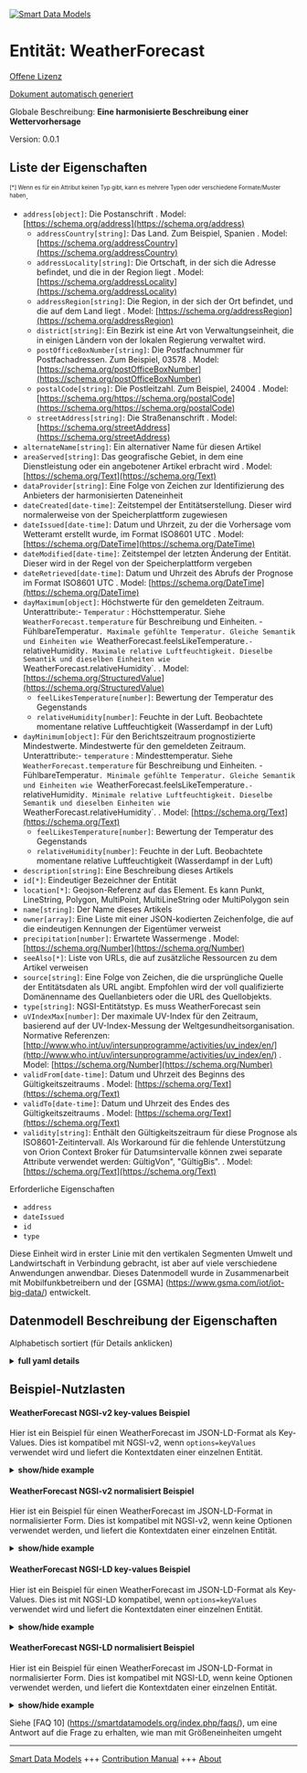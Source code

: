 <!-- 10-Header -->    
[![Smart Data Models](https://smartdatamodels.org/wp-content/uploads/2022/01/SmartDataModels_logo.png "Logo")](https://smartdatamodels.org)    
Entität: WeatherForecast    
========================<!-- /10-Header -->    
<!-- 15-License -->    
[Offene Lizenz](https://github.com/smart-data-models//dataModel.Weather/blob/master/WeatherForecast/LICENSE.md)    
[Dokument automatisch generiert](https://docs.google.com/presentation/d/e/2PACX-1vTs-Ng5dIAwkg91oTTUdt8ua7woBXhPnwavZ0FxgR8BsAI_Ek3C5q97Nd94HS8KhP-r_quD4H0fgyt3/pub?start=false&loop=false&delayms=3000#slide=id.gb715ace035_0_60)    
<!-- /15-License -->    
<!-- 20-Description -->    
Globale Beschreibung: **Eine harmonisierte Beschreibung einer Wettervorhersage**    
Version: 0.0.1    
<!-- /20-Description -->    
<!-- 30-PropertiesList -->    
## Liste der Eigenschaften    
<sup><sub>[*] Wenn es für ein Attribut keinen Typ gibt, kann es mehrere Typen oder verschiedene Formate/Muster haben</sub></sup>.    
- `address[object]`: Die Postanschrift  . Model: [https://schema.org/address](https://schema.org/address)	- `addressCountry[string]`: Das Land. Zum Beispiel, Spanien  . Model: [https://schema.org/addressCountry](https://schema.org/addressCountry)    
	- `addressLocality[string]`: Die Ortschaft, in der sich die Adresse befindet, und die in der Region liegt  . Model: [https://schema.org/addressLocality](https://schema.org/addressLocality)    
	- `addressRegion[string]`: Die Region, in der sich der Ort befindet, und die auf dem Land liegt  . Model: [https://schema.org/addressRegion](https://schema.org/addressRegion)    
	- `district[string]`: Ein Bezirk ist eine Art von Verwaltungseinheit, die in einigen Ländern von der lokalen Regierung verwaltet wird.      
	- `postOfficeBoxNumber[string]`: Die Postfachnummer für Postfachadressen. Zum Beispiel, 03578  . Model: [https://schema.org/postOfficeBoxNumber](https://schema.org/postOfficeBoxNumber)    
	- `postalCode[string]`: Die Postleitzahl. Zum Beispiel, 24004  . Model: [https://schema.org/https://schema.org/postalCode](https://schema.org/https://schema.org/postalCode)    
	- `streetAddress[string]`: Die Straßenanschrift  . Model: [https://schema.org/streetAddress](https://schema.org/streetAddress)    
- `alternateName[string]`: Ein alternativer Name für diesen Artikel  - `areaServed[string]`: Das geografische Gebiet, in dem eine Dienstleistung oder ein angebotener Artikel erbracht wird  . Model: [https://schema.org/Text](https://schema.org/Text)- `dataProvider[string]`: Eine Folge von Zeichen zur Identifizierung des Anbieters der harmonisierten Dateneinheit  - `dateCreated[date-time]`: Zeitstempel der Entitätserstellung. Dieser wird normalerweise von der Speicherplattform zugewiesen  - `dateIssued[date-time]`: Datum und Uhrzeit, zu der die Vorhersage vom Wetteramt erstellt wurde, im Format ISO8601 UTC  . Model: [https://schema.org/DateTime](https://schema.org/DateTime)- `dateModified[date-time]`: Zeitstempel der letzten Änderung der Entität. Dieser wird in der Regel von der Speicherplattform vergeben  - `dateRetrieved[date-time]`: Datum und Uhrzeit des Abrufs der Prognose im Format ISO8601 UTC  . Model: [https://schema.org/DateTime](https://schema.org/DateTime)- `dayMaximum[object]`: Höchstwerte für den gemeldeten Zeitraum. Unterattribute:- `Temperatur` : Höchsttemperatur. Siehe `WeatherForecast.temperature` für Beschreibung und Einheiten. - FühlbareTemperatur`. Maximale gefühlte Temperatur. Gleiche Semantik und Einheiten wie `WeatherForecast.feelsLikeTemperature`.- `relativeHumidity`. Maximale relative Luftfeuchtigkeit. Dieselbe Semantik und dieselben Einheiten wie `WeatherForecast.relativeHumidity`.  . Model: [https://schema.org/StructuredValue](https://schema.org/StructuredValue)	- `feelLikesTemperature[number]`: Bewertung der Temperatur des Gegenstands      
	- `relativeHumidity[number]`: Feuchte in der Luft. Beobachtete momentane relative Luftfeuchtigkeit (Wasserdampf in der Luft)      
- `dayMinimum[object]`: Für den Berichtszeitraum prognostizierte Mindestwerte.  Mindestwerte für den gemeldeten Zeitraum. Unterattribute:- `temperature` : Mindesttemperatur. Siehe `WeatherForecast.temperature` für Beschreibung und Einheiten. - FühlbareTemperatur`. Minimale gefühlte Temperatur. Gleiche Semantik und Einheiten wie `WeatherForecast.feelsLikeTemperature`.- `relativeHumidity`. Minimale relative Luftfeuchtigkeit. Dieselbe Semantik und dieselben Einheiten wie `WeatherForecast.relativeHumidity`.  . Model: [https://schema.org/Text](https://schema.org/Text)	- `feelLikesTemperature[number]`: Bewertung der Temperatur des Gegenstands      
	- `relativeHumidity[number]`: Feuchte in der Luft. Beobachtete momentane relative Luftfeuchtigkeit (Wasserdampf in der Luft)      
- `description[string]`: Eine Beschreibung dieses Artikels  - `id[*]`: Eindeutiger Bezeichner der Entität  - `location[*]`: Geojson-Referenz auf das Element. Es kann Punkt, LineString, Polygon, MultiPoint, MultiLineString oder MultiPolygon sein  - `name[string]`: Der Name dieses Artikels  - `owner[array]`: Eine Liste mit einer JSON-kodierten Zeichenfolge, die auf die eindeutigen Kennungen der Eigentümer verweist  - `precipitation[number]`: Erwartete Wassermenge  . Model: [https://schema.org/Number](https://schema.org/Number)- `seeAlso[*]`: Liste von URLs, die auf zusätzliche Ressourcen zu dem Artikel verweisen  - `source[string]`: Eine Folge von Zeichen, die die ursprüngliche Quelle der Entitätsdaten als URL angibt. Empfohlen wird der voll qualifizierte Domänenname des Quellanbieters oder die URL des Quellobjekts.  - `type[string]`: NGSI-Entitätstyp. Es muss WeatherForecast sein  - `uVIndexMax[number]`: Der maximale UV-Index für den Zeitraum, basierend auf der UV-Index-Messung der Weltgesundheitsorganisation. Normative Referenzen: [http://www.who.int/uv/intersunprogramme/activities/uv_index/en/](http://www.who.int/uv/intersunprogramme/activities/uv_index/en/)  . Model: [https://schema.org/Number](https://schema.org/Number)- `validFrom[date-time]`: Datum und Uhrzeit des Beginns des Gültigkeitszeitraums  . Model: [https://schema.org/Text](https://schema.org/Text)- `validTo[date-time]`: Datum und Uhrzeit des Endes des Gültigkeitszeitraums  . Model: [https://schema.org/Text](https://schema.org/Text)- `validity[string]`: Enthält den Gültigkeitszeitraum für diese Prognose als ISO8601-Zeitintervall. Als Workaround für die fehlende Unterstützung von Orion Context Broker für Datumsintervalle können zwei separate Attribute verwendet werden: GültigVon", "GültigBis".  . Model: [https://schema.org/Text](https://schema.org/Text)<!-- /30-PropertiesList -->    
<!-- 35-RequiredProperties -->    
Erforderliche Eigenschaften    
- `address`  - `dateIssued`  - `id`  - `type`  <!-- /35-RequiredProperties -->    
<!-- 40-RequiredProperties -->    
Diese Einheit wird in erster Linie mit den vertikalen Segmenten Umwelt und Landwirtschaft in Verbindung gebracht, ist aber auf viele verschiedene Anwendungen anwendbar. Dieses Datenmodell wurde in Zusammenarbeit mit Mobilfunkbetreibern und der [GSMA] (https://www.gsma.com/iot/iot-big-data/) entwickelt.    
<!-- /40-RequiredProperties -->    
<!-- 50-DataModelHeader -->    
## Datenmodell Beschreibung der Eigenschaften    
Alphabetisch sortiert (für Details anklicken)    
<!-- /50-DataModelHeader -->    
<!-- 60-ModelYaml -->    
<details><summary><strong>full yaml details</strong></summary>      
```yaml    
WeatherForecast:      
  description: A harmonised description of a Weather Forecast      
  properties:      
    address:      
      description: The mailing address      
      properties:      
        addressCountry:      
          description: 'The country. For example, Spain'      
          type: string      
          x-ngsi:      
            model: https://schema.org/addressCountry      
            type: Property      
        addressLocality:      
          description: 'The locality in which the street address is, and which is in the region'      
          type: string      
          x-ngsi:      
            model: https://schema.org/addressLocality      
            type: Property      
        addressRegion:      
          description: 'The region in which the locality is, and which is in the country'      
          type: string      
          x-ngsi:      
            model: https://schema.org/addressRegion      
            type: Property      
        district:      
          description: 'A district is a type of administrative division that, in some countries, is managed by the local government'      
          type: string      
          x-ngsi:      
            type: Property      
        postOfficeBoxNumber:      
          description: 'The post office box number for PO box addresses. For example, 03578'      
          type: string      
          x-ngsi:      
            model: https://schema.org/postOfficeBoxNumber      
            type: Property      
        postalCode:      
          description: 'The postal code. For example, 24004'      
          type: string      
          x-ngsi:      
            model: https://schema.org/https://schema.org/postalCode      
            type: Property      
        streetAddress:      
          description: The street address      
          type: string      
          x-ngsi:      
            model: https://schema.org/streetAddress      
            type: Property      
        streetNr:      
          description: Number identifying a specific property on a public street      
          type: string      
          x-ngsi:      
            type: Property      
      type: object      
      x-ngsi:      
        model: https://schema.org/address      
        type: Property      
    allOf:      
      - feelLikesTemperature:      
          description: Temperature appreciation of the item      
          type: number      
          x-ngsi:      
            type: Property      
        relativeHumidity:      
          description: Humidity in the Air. Observed instantaneous relative humidity (water vapour in air)      
          maximum: 1      
          minimum: 0      
          type: number      
          x-ngsi:      
            type: Property      
        temperature:      
          description: Temperature of the item      
          type: number      
          x-ngsi:      
            type: Property      
      - atmosphericPressure:      
          description: The atmospheric pressure observed measured in Hecto Pascals      
          minimum: 0      
          type: number      
          x-ngsi:      
            model: https://schema.org/Number      
            type: Property      
            units: Hecto pascals      
        gustSpeed:      
          description: A sudden burst of high-speed wind over the observed average wind speed lasting only for a few seconds      
          type: number      
          x-ngsi:      
            type: Property      
        illuminance:      
          description: '(https://en.wikipedia.org/wiki/Illuminance) observed measured in lux (lx) or lumens per square metre (cd·sr·m−2)'      
          minimum: 0      
          type: number      
          x-ngsi:      
            model: https://schema.org/Number      
            type: Property      
        refPointOfInterest:      
          description: Point of interest related to the item      
          type: string      
          x-ngsi:      
            model: http://schema.org/URL      
            type: Relationship      
        visibility:      
          anyOf:      
            - enum:      
                - veryPoor      
                - poor      
                - moderate      
                - good      
                - veryGood      
                - excellent      
              type: string      
            - minimum: 0      
              type: number      
          description: Categories of visibility      
          x-ngsi:      
            model: http://schema.org/Text      
            type: Property      
        weatherType:      
          description: Text description of the weather      
          type: string      
          x-ngsi:      
            model: http://schema.org/Text      
            type: Property      
        windDirection:      
          description: Direction of the wind bet      
          maximum: 360      
          minimum: 0      
          type: number      
          x-ngsi:      
            model: http://schema.org/Number      
            type: Property      
        windSpeed:      
          description: Intensity of the wind      
          minimum: 0      
          type: number      
          x-ngsi:      
            model: http//schema.org/Number      
            type: Property      
    alternateName:      
      description: An alternative name for this item      
      type: string      
      x-ngsi:      
        type: Property      
    areaServed:      
      description: The geographic area where a service or offered item is provided      
      type: string      
      x-ngsi:      
        model: https://schema.org/Text      
        type: Property      
    dataProvider:      
      description: A sequence of characters identifying the provider of the harmonised data entity      
      type: string      
      x-ngsi:      
        type: Property      
    dateCreated:      
      description: Entity creation timestamp. This will usually be allocated by the storage platform      
      format: date-time      
      type: string      
      x-ngsi:      
        type: Property      
    dateIssued:      
      description: The date and time the forecast was issued by the meteorological bureau in ISO8601 UTC format      
      format: date-time      
      type: string      
      x-ngsi:      
        model: https://schema.org/DateTime      
        type: Property      
    dateModified:      
      description: Timestamp of the last modification of the entity. This will usually be allocated by the storage platform      
      format: date-time      
      type: string      
      x-ngsi:      
        type: Property      
    dateRetrieved:      
      description: The date and time the forecast was retrieved in ISO8601 UTC format      
      format: date-time      
      type: string      
      x-ngsi:      
        model: https://schema.org/DateTime      
        type: Property      
    dayMaximum:      
      description: 'Maximum values for the reported period. Subattributes:- `temperature` : Maximum temperature. See `WeatherForecast.temperature` for description and units. - `feelLikesTemperature`. Maximum feels like temperature. Same semantics and units as `WeatherForecast.feelsLikeTemperature`.-   `relativeHumidity`. Maximum relative humidity. Same semantics and units as `WeatherForecast.relativeHumidity`'      
      properties:      
        feelLikesTemperature:      
          description: Temperature appreciation of the item      
          type: number      
          x-ngsi:      
            type: Property      
        relativeHumidity:      
          description: Humidity in the Air. Observed instantaneous relative humidity (water vapour in air)      
          maximum: 1      
          minimum: 0      
          type: number      
          x-ngsi:      
            type: Property      
        temperature:      
          description: Temperature of the item      
          type: number      
          x-ngsi:      
            type: Property      
      type: object      
      x-ngsi:      
        model: https://schema.org/StructuredValue      
        type: Property      
    dayMinimum:      
      description: 'Minimum values forecasted for the reported period.  Minimum values for the reported period. Subattributes:- `temperature` : Minimum temperature. See `WeatherForecast.temperature` for description and units. - `feelLikesTemperature`. Minimum feels like temperature. Same semantics and units as `WeatherForecast.feelsLikeTemperature`.- `relativeHumidity`. Minimum relative humidity. Same semantics and units as `WeatherForecast.relativeHumidity`'      
      properties:      
        feelLikesTemperature:      
          description: Temperature appreciation of the item      
          type: number      
          x-ngsi:      
            type: Property      
        relativeHumidity:      
          description: Humidity in the Air. Observed instantaneous relative humidity (water vapour in air)      
          maximum: 1      
          minimum: 0      
          type: number      
          x-ngsi:      
            type: Property      
        temperature:      
          description: Temperature of the item      
          type: number      
          x-ngsi:      
            type: Property      
      type: object      
      x-ngsi:      
        model: https://schema.org/Text      
        type: Property      
    description:      
      description: A description of this item      
      type: string      
      x-ngsi:      
        type: Property      
    id:      
      anyOf:      
        - description: Identifier format of any NGSI entity      
          maxLength: 256      
          minLength: 1      
          pattern: ^[\w\-\.\{\}\$\+\*\[\]`|~^@!,:\\]+$      
          type: string      
          x-ngsi:      
            type: Property      
        - description: Identifier format of any NGSI entity      
          format: uri      
          type: string      
          x-ngsi:      
            type: Property      
      description: Unique identifier of the entity      
      x-ngsi:      
        type: Property      
    location:      
      description: 'Geojson reference to the item. It can be Point, LineString, Polygon, MultiPoint, MultiLineString or MultiPolygon'      
      oneOf:      
        - description: Geojson reference to the item. Point      
          properties:      
            bbox:      
              items:      
                type: number      
              minItems: 4      
              type: array      
            coordinates:      
              items:      
                type: number      
              minItems: 2      
              type: array      
            type:      
              enum:      
                - Point      
              type: string      
          required:      
            - type      
            - coordinates      
          title: GeoJSON Point      
          type: object      
          x-ngsi:      
            type: GeoProperty      
        - description: Geojson reference to the item. LineString      
          properties:      
            bbox:      
              items:      
                type: number      
              minItems: 4      
              type: array      
            coordinates:      
              items:      
                items:      
                  type: number      
                minItems: 2      
                type: array      
              minItems: 2      
              type: array      
            type:      
              enum:      
                - LineString      
              type: string      
          required:      
            - type      
            - coordinates      
          title: GeoJSON LineString      
          type: object      
          x-ngsi:      
            type: GeoProperty      
        - description: Geojson reference to the item. Polygon      
          properties:      
            bbox:      
              items:      
                type: number      
              minItems: 4      
              type: array      
            coordinates:      
              items:      
                items:      
                  items:      
                    type: number      
                  minItems: 2      
                  type: array      
                minItems: 4      
                type: array      
              type: array      
            type:      
              enum:      
                - Polygon      
              type: string      
          required:      
            - type      
            - coordinates      
          title: GeoJSON Polygon      
          type: object      
          x-ngsi:      
            type: GeoProperty      
        - description: Geojson reference to the item. MultiPoint      
          properties:      
            bbox:      
              items:      
                type: number      
              minItems: 4      
              type: array      
            coordinates:      
              items:      
                items:      
                  type: number      
                minItems: 2      
                type: array      
              type: array      
            type:      
              enum:      
                - MultiPoint      
              type: string      
          required:      
            - type      
            - coordinates      
          title: GeoJSON MultiPoint      
          type: object      
          x-ngsi:      
            type: GeoProperty      
        - description: Geojson reference to the item. MultiLineString      
          properties:      
            bbox:      
              items:      
                type: number      
              minItems: 4      
              type: array      
            coordinates:      
              items:      
                items:      
                  items:      
                    type: number      
                  minItems: 2      
                  type: array      
                minItems: 2      
                type: array      
              type: array      
            type:      
              enum:      
                - MultiLineString      
              type: string      
          required:      
            - type      
            - coordinates      
          title: GeoJSON MultiLineString      
          type: object      
          x-ngsi:      
            type: GeoProperty      
        - description: Geojson reference to the item. MultiLineString      
          properties:      
            bbox:      
              items:      
                type: number      
              minItems: 4      
              type: array      
            coordinates:      
              items:      
                items:      
                  items:      
                    items:      
                      type: number      
                    minItems: 2      
                    type: array      
                  minItems: 4      
                  type: array      
                type: array      
              type: array      
            type:      
              enum:      
                - MultiPolygon      
              type: string      
          required:      
            - type      
            - coordinates      
          title: GeoJSON MultiPolygon      
          type: object      
          x-ngsi:      
            type: GeoProperty      
      x-ngsi:      
        type: GeoProperty      
    name:      
      description: The name of this item      
      type: string      
      x-ngsi:      
        type: Property      
    owner:      
      description: A List containing a JSON encoded sequence of characters referencing the unique Ids of the owner(s)      
      items:      
        anyOf:      
          - description: Identifier format of any NGSI entity      
            maxLength: 256      
            minLength: 1      
            pattern: ^[\w\-\.\{\}\$\+\*\[\]`|~^@!,:\\]+$      
            type: string      
            x-ngsi:      
              type: Property      
          - description: Identifier format of any NGSI entity      
            format: uri      
            type: string      
            x-ngsi:      
              type: Property      
        description: Unique identifier of the entity      
        x-ngsi:      
          type: Property      
      type: array      
      x-ngsi:      
        type: Property      
    precipitation:      
      description: Amount of water rain expected      
      minimum: 0      
      type: number      
      x-ngsi:      
        model: https://schema.org/Number      
        type: Property      
        units: Liters per square meter      
    seeAlso:      
      description: list of uri pointing to additional resources about the item      
      oneOf:      
        - items:      
            format: uri      
            type: string      
          minItems: 1      
          type: array      
        - format: uri      
          type: string      
      x-ngsi:      
        type: Property      
    source:      
      description: 'A sequence of characters giving the original source of the entity data as a URL. Recommended to be the fully qualified domain name of the source provider, or the URL to the source object'      
      type: string      
      x-ngsi:      
        type: Property      
    type:      
      description: NGSI Entity type. It has to be WeatherForecast      
      enum:      
        - WeatherForecast      
      type: string      
      x-ngsi:      
        type: Property      
    uVIndexMax:      
      description: 'The maximum UV index for the period, based on the World Health Organization''s UV Index measure. Normative references: [http://www.who.int/uv/intersunprogramme/activities/uv_index/en/](http://www.who.int/uv/intersunprogramme/activities/uv_index/en/)'      
      minimum: 0      
      type: number      
      x-ngsi:      
        model: https://schema.org/Number      
        type: Property      
    validFrom:      
      description: Validity period start date and time      
      format: date-time      
      type: string      
      x-ngsi:      
        model: https://schema.org/Text      
        type: Property      
    validTo:      
      description: Validity period end date and time      
      format: date-time      
      type: string      
      x-ngsi:      
        model: https://schema.org/Text      
        type: Property      
    validity:      
      description: 'Includes the validity period for this forecast as a ISO8601 time interval. As a workaround for the lack of support of Orion Context Broker for datetime intervals, it can be used two separate attributes: `validFrom`, `validTo`'      
      type: string      
      x-ngsi:      
        model: https://schema.org/Text      
        type: Property      
  required:      
    - id      
    - type      
    - dateIssued      
    - address      
  type: object      
  x-derived-from: ""      
  x-disclaimer: 'Redistribution and use in source and binary forms, with or without modification, are permitted  provided that the license conditions are met. Copyleft (c) 2022 Contributors to Smart Data Models Program'      
  x-license-url: https://github.com/smart-data-models/dataModel.Weather/blob/master/WeatherForecast/LICENSE.md      
  x-model-schema: https://smart-data-models.github.io/dataModel.Weather/WeatherForecast/schema.json      
  x-model-tags: ""      
  x-version: 0.0.1      
```    
</details>      
<!-- /60-ModelYaml -->    
<!-- 70-MiddleNotes -->    
<!-- /70-MiddleNotes -->    
<!-- 80-Examples -->    
## Beispiel-Nutzlasten    
#### WeatherForecast NGSI-v2 key-values Beispiel    
Hier ist ein Beispiel für einen WeatherForecast im JSON-LD-Format als Key-Values. Dies ist kompatibel mit NGSI-v2, wenn `options=keyValues` verwendet wird und liefert die Kontextdaten einer einzelnen Entität.    
<details><summary><strong>show/hide example</strong></summary>      
```json  
{  
  "id": "Spain-WeatherForecast-46005_2016-12-01T18:00:00_2016-12-02T00:00:00",  
  "type": "WeatherForecast",  
  "address": {  
    "addressCountry": "Spain",  
    "postalCode": "46005",  
    "addressLocality": "Valencia"  
  },  
  "dataProvider": "TEF",  
  "dateIssued": "2016-12-01T10:40:01.00Z",  
  "dateRetrieved": "2016-12-01T12:57:24.00Z",  
  "dayMaximum": {  
    "feelsLikeTemperature": 15,  
    "temperature": 15,  
    "relativeHumidity": 0.9  
  },  
  "dayMinimum": {  
    "feelsLikeTemperature": 11,  
    "temperature": 11,  
    "relativeHumidity": 0.7  
  },  
  "feelsLikeTemperature": 12,  
  "precipitationProbability": 0.15,  
  "relativeHumidity": 0.85,  
  "source": "http://www.aemet.es/xml/municipios/localidad_46250.xml",  
  "temperature": 12,  
  "validFrom": "2016-12-01T17:00:00.00Z",  
  "validTo": "2016-12-01T23:00:00.00Z",  
  "validity": "2016-12-01T18:00:00+01:00/2016-12-02T00:00:00+01:00",  
  "weatherType": "overcast",  
  "windSpeed": 0,  
  "uVIndexMax": 1  
}  
```  
</details>    
#### WeatherForecast NGSI-v2 normalisiert Beispiel    
Hier ist ein Beispiel für einen WeatherForecast im JSON-LD-Format in normalisierter Form. Dies ist kompatibel mit NGSI-v2, wenn keine Optionen verwendet werden, und liefert die Kontextdaten einer einzelnen Entität.    
<details><summary><strong>show/hide example</strong></summary>      
```json  
{  
  "id": "Spain-WeatherForecast-46005_2016-12-01T18:00:00_2016-12-02T00:00:00",  
  "type": "WeatherForecast",  
  "dayMinimum": {  
    "type": "StructuredValue",  
    "value": {  
      "feelsLikeTemperature": 11,  
      "temperature": 11,  
      "relativeHumidity": 0.7  
    }  
  },  
  "feelsLikeTemperature": {  
    "type": "Number",  
    "value": 12  
  },  
  "dataProvider": {  
    "type": "Text",  
    "value": "TEF"  
  },  
  "temperature": {  
    "type": "Number",  
    "value": 12  
  },  
  "validTo": {  
    "type": "DateTime",  
    "value": "2016-12-01T23:00:00.00Z"  
  },  
  "weatherType": {  
    "type": "Text",  
    "value": "overcast"  
  },  
  "precipitationProbability": {  
    "type": "Number",  
    "value": 0.15  
  },  
  "dayMaximum": {  
    "type": "StructuredValue",  
    "value": {  
      "feelsLikeTemperature": 15,  
      "temperature": 15,  
      "relativeHumidity": 0.9  
    }  
  },  
  "source": {  
    "type": "Text",  
    "value": "http://www.aemet.es/xml/municipios/localidad_46250.xml"  
  },  
  "windSpeed": {  
    "type": "Boolean",  
    "value": false  
  },  
  "validity": {  
    "type": "DateTime",  
    "value": "2016-12-01T18:00:00+01:00/2016-12-02T00:00:00+01:00"  
  },  
  "dateIssued": {  
    "type": "DateTime",  
    "value": "2016-12-01T10:40:01.00Z"  
  },  
  "address": {  
    "type": "StructuredValue",  
    "value": {  
      "addressCountry": "Spain",  
      "postalCode": "46005",  
      "addressLocality": "Valencia"  
    }  
  },  
  "dateRetrieved": {  
    "type": "DateTime",  
    "value": "2016-12-01T12:57:24.00Z"  
  },  
  "validFrom": {  
    "type": "DateTime",  
    "value": "2016-12-01T17:00:00.00Z"  
  },  
  "relativeHumidity": {  
    "type": "Number",  
    "value": 0.85  
  },  
  "uVIndexMax": {  
    "type": "Boolean",  
    "value": true  
  }  
}  
```  
</details>    
#### WeatherForecast NGSI-LD key-values Beispiel    
Hier ist ein Beispiel für einen WeatherForecast im JSON-LD-Format als Key-Values. Dies ist mit NGSI-LD kompatibel, wenn `options=keyValues` verwendet wird und liefert die Kontextdaten einer einzelnen Entität.    
<details><summary><strong>show/hide example</strong></summary>      
```json  
{  
  "id": "Spain-WeatherForecast-46005_2016-12-01T18:00:00_2016-12-02T00:00:00",  
  "type": "WeatherForecast",  
  "address": {  
    "addressCountry": "Spain",  
    "postalCode": "46005",  
    "addressLocality": "Valencia"  
  },  
  "dataProvider": "TEF",  
  "dateIssued": "2016-12-01T10:40:01.00Z",  
  "dateRetrieved": "2016-12-01T12:57:24.00Z",  
  "dayMaximum": {  
    "feelsLikeTemperature": 15,  
    "temperature": 15,  
    "relativeHumidity": 0.9  
  },  
  "dayMinimum": {  
    "feelsLikeTemperature": 11,  
    "temperature": 11,  
    "relativeHumidity": 0.7  
  },  
  "feelsLikeTemperature": 12,  
  "precipitationProbability": 0.15,  
  "relativeHumidity": 0.85,  
  "source": "http://www.aemet.es/xml/municipios/localidad_46250.xml",  
  "temperature": 12,  
  "validFrom": "2016-12-01T17:00:00.00Z",  
  "validTo": "2016-12-01T23:00:00.00Z",  
  "validity": "2016-12-01T18:00:00+01:00/2016-12-02T00:00:00+01:00",  
  "weatherType": "overcast",  
  "windSpeed": 0,  
  "uVIndexMax": 1,  
  "@context": [  
    "https://raw.githubusercontent.com/smart-data-models/dataModel.Weather/master/context.jsonld"  
  ]  
}  
```  
</details>    
#### WeatherForecast NGSI-LD normalisiert Beispiel    
Hier ist ein Beispiel für einen WeatherForecast im JSON-LD-Format in normalisierter Form. Dies ist kompatibel mit NGSI-LD, wenn keine Optionen verwendet werden, und liefert die Kontextdaten einer einzelnen Entität.    
<details><summary><strong>show/hide example</strong></summary>      
```json  
{  
  "id": "Spain-WeatherForecast-46005_2016-12-01T18:00:00_2016-12-02T00:00:00",  
  "type": "WeatherForecast",  
  "address": {  
    "type": "Property",  
    "value": {  
      "addressCountry": "Spain",  
      "postalCode": "46005",  
      "addressLocality": "Valencia"  
    }  
  },  
  "dataProvider": {  
    "type": "Property",  
    "value": "TEF"  
  },  
  "dateIssued": {  
    "type": "Property",  
    "value": {  
      "@type": "DateTime",  
      "@value": "2016-12-01T10:40:01.00Z"  
    }  
  },  
  "dateRetrieved": {  
    "type": "Property",  
    "value": {  
      "@type": "DateTime",  
      "@value": "2016-12-01T12:57:24.00Z"  
    }  
  },  
  "dayMaximum": {  
    "type": "Property",  
    "value": {  
      "feelsLikeTemperature": 15,  
      "temperature": 15,  
      "relativeHumidity": 0.9  
    }  
  },  
  "dayMinimum": {  
    "type": "Property",  
    "value": {  
      "feelsLikeTemperature": 11,  
      "temperature": 11,  
      "relativeHumidity": 0.7  
    }  
  },  
  "feelsLikeTemperature": {  
    "type": "Property",  
    "value": 12  
  },  
  "precipitationProbability": {  
    "type": "Property",  
    "value": 0.15  
  },  
  "relativeHumidity": {  
    "type": "Property",  
    "value": 0.85  
  },  
  "source": {  
    "type": "Property",  
    "value": "http://www.aemet.es/xml/municipios/localidad_46250.xml"  
  },  
  "temperature": {  
    "type": "Property",  
    "value": 12  
  },  
  "uVIndexMax": {  
    "type": "Property",  
    "value": 1.0  
  },  
  "validFrom": {  
    "type": "Property",  
    "value": {  
      "@type": "DateTime",  
      "@value": "2016-12-01T17:00:00.00Z"  
    }  
  },  
  "validTo": {  
    "type": "Property",  
    "value": {  
      "@type": "DateTime",  
      "@value": "2016-12-01T23:00:00.00Z"  
    }  
  },  
  "validity": {  
    "type": "Property",  
    "value": "2016-12-01T18:00:00+01:00/2016-12-02T00:00:00+01:00"  
  },  
  "weatherType": {  
    "type": "Property",  
    "value": "overcast"  
  },  
  "windSpeed": {  
    "type": "Property",  
    "value": 0  
  },  
  "@context": [  
    "https://raw.githubusercontent.com/smart-data-models/dataModel.Weather/master/context.jsonld"  
  ]  
}  
```  
</details><!-- /80-Examples -->    
<!-- 90-FooterNotes -->    
<!-- /90-FooterNotes -->    
<!-- 95-Units -->    
Siehe [FAQ 10] (https://smartdatamodels.org/index.php/faqs/), um eine Antwort auf die Frage zu erhalten, wie man mit Größeneinheiten umgeht    
<!-- /95-Units -->    
<!-- 97-LastFooter -->    
---    
[Smart Data Models](https://smartdatamodels.org) +++ [Contribution Manual](https://bit.ly/contribution_manual) +++ [About](https://bit.ly/Introduction_SDM)<!-- /97-LastFooter -->    
